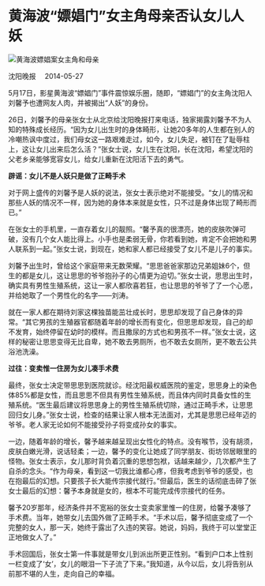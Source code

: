 # 黄海波“嫖娼门”女主角母亲否认女儿人妖

![黄海波嫖娼案女主角和母亲](http://images.china.cn/attachement/jpg/site1007/20140527/8c89a590f56c14ee30cd03.jpg)

沈阳晚报　 2014-05-27

5月17日，影星黄海波“嫖娼门”事件震惊娱乐圈，随即，“嫖娼门”的女主角沈阳人刘馨予也遭网友人肉，并被揭出“人妖”的身份。

26日，刘馨予的母亲张女士从北京给沈阳晚报打来电话，独家揭露刘馨予不为人知的特殊成长经历。“因为女儿出生时的身体畸形，让她20多年的人生都在别人的冷嘲热讽中度过，我们母女这一路艰难走过，如今，女儿失足，被钉在了耻辱柱上，这让女儿出来后怎么活？”张女士说，女儿生在沈阳，长在沈阳，希望沈阳的父老乡亲能够宽容女儿，给女儿重新在沈阳活下去的勇气。

**辟谣：女儿不是人妖只是做了正畸手术**

对于网上盛传的刘馨予是人妖的说法，张女士表示绝对不能接受。“女儿的情况和那些人妖的情况不一样，因为她的身体本来就是女性，只不过是身体出现了畸形而已。”

在张女士的手机里，一直存着女儿的靓照。“馨予真的很漂亮，她的皮肤吹弹可破，没有几个女人能比得上。小手也是柔弱无骨，你若看到她，肯定不会把她和男人联系到一起。”张女士说，到现在，她和家人都已经接受了女儿不是儿子的事实。

刘馨予出生时，曾给这个家庭带来无数荣耀。“思思爸爸家那边兄弟姐妹6个，但生的都是女儿，这让思思的爷爷抱孙子的心情更为迫切。”张女士说，思思出生时，确实具有男性生殖系统，这让一家人都欣喜若狂，也让思思的爷爷了了一个心愿，并给她取了一个男性化的名字——刘涛。

就在一家人都在期待刘家这棵独苗能茁壮成长时，思思却发现了自己身体的异常。“其它男孩的生殖器官都随着年龄的增长而有变化，但思思却发现，自己的却不发育，始终停留在幼时的模样。而且撒尿的方式也和男孩不一样。”张女士说，这样的秘密让思思变得无比自卑，她不敢去男厕所，也不敢去女厕所，更不敢去公共浴池洗澡。

**过往：变卖惟一住房为女儿凑手术费**

最终，张女士决定带思思到医院就诊。经沈阳最权威医院的鉴定，思思身上的染色体85%都是女性，而且思思不但具有男性生殖系统，而且体内同时具备女性的生殖系统。“医生最后建议将思思身上的男性生殖系统切除，通过正畸手术，让思思回归女儿身。”张女士说，检查的结果让家人根本无法面对，尤其是思思已经年迈的爷爷。老人家无论如何不能接受孙子将变成孙女的事实。

一边，随着年龄的增长，馨予越来越呈现出女性化的特点。没有喉节，没有胡须，皮肤白嫩光滑，说话轻柔；一边，馨予的变化让她成了同学朋友、街坊邻居眼里的怪物。张女士表示，女儿那时背负着沉重的思想包袱，话越来越少，几次都产生了自杀的念头。“作为母亲，看到这一切我比谁都心疼，但我考虑到爷爷的感受，也在抱最后的幻想。只要孩子长大能传宗接代就行。”但最后，医生的话彻底击碎了张女士最后的幻想：馨予本身就是女的，根本不可能完成传宗接代的任务。

馨予20岁那年，经济条件并不宽裕的张女士变卖家里惟一的住房，给馨予凑够了手术费。当年，她带女儿去国外做了正畸手术。“手术以后，馨予彻底变成了一个完整的女人，那一天，她终于露出了久违的笑容。她说，妈妈，我终于可以堂堂正正地做女人了。”

手术回国后，张女士第一件事就是带女儿到派出所更正性别。“看到户口本上性别一栏变成了‘女’，女儿的眼泪一下子流了下来。”我知道，从今以后，女儿将告别从前那不堪的人生，走向自己的幸福。